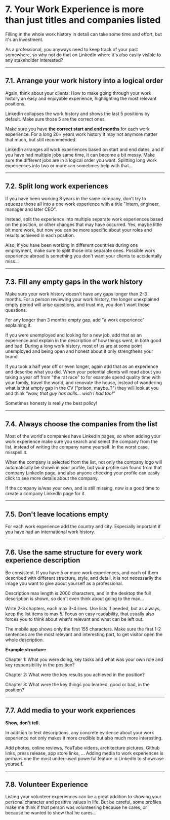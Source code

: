 # 7. Your Work Experience is more than just titles and companies listed

Filling in the whole work history in detail can take some time and effort, but it's an investment.

As a professional, you anyways need to keep track of your past somewhere, so why not do that on LinkedIn where it's also easily visible to any stakeholder interested?

---

## 7.1. Arrange your work history into a logical order

Again, think about your clients: How to make going through your work history an easy and enjoyable experience, highlighting the most relevant positions.

LinkedIn collapses the work history and shows the last 5 positions by default. Make sure those 5 are the correct ones.

Make sure you have **the correct start and end months** for each work experience. For a long 20+ years work history it may not anymore matter that much, but still recommended.

LinkedIn arranges all work experiences based on start and end dates, and if you have had multiple jobs same time, it can become a bit messy. Make sure the different jobs are in a logical order you want. Splitting long work experiences into two or more can sometimes help with that...

---

## 7.2. Split long work experiences

If you have been working 8 years in the same company, don't try to squeeze those all into a one work experience with a title "Intern, engineer, manager and later CEO". 

Instead, split the experience into multiple separate work experiences based on the position, or other changes that may have occurred. Yes, maybe little bit more work, but now you can be more specific about your roles and results achieved in each position.

Also, if you have been working in different countries during one employment, make sure to split those into separate ones. Possible work experience abroad is something you don't want your clients to accidentally miss...

---

## 7.3. Fill any empty gaps in the work history

Make sure your work history doesn't have any gaps longer than 2-3 months. For a person reviewing your work history, the longer unexplained empty period will arise questions, and trust me, you don't want those questions.

For any longer than 3 months empty gap, add "a work experience" explaining it. 

If you were unemployed and looking for a new job, add that as an experience and explain in the description of how things went, in both good and bad. During a long work history, most of us are at some point unemployed and being open and honest about it only strengthens your brand.

If you took a half year off or even longer, again add that as an experience and describe what you did. When your potential clients will read about you taking a year off from "the rat race" to for example spend quality time with your family, travel the world, and renovate the house, instead of wondering what is that empty gap in the CV ("prison, maybe..?") they will look at you and think *"wow, that guy has balls... wish I had too!"*

Sometimes honesty is really the best policy!

---

## 7.4. Always choose the companies from the list

Most of the world's companies have LinkedIn pages, so when adding your work experience make sure you search and select the company from the list, instead of writing the company name yourself. In the worst case, misspell it.

When the company is selected from the list, not only the company logo will automatically be shown in your profile, but your profile can found from that company LinkedIn page, and also anyone checking your profile can easily click to see more details about the company.

If the company is/was your own, and is still missing, now is a good time to create a company LinkedIn page for it.

---

## 7.5. Don't leave locations empty

For each work experience add the country and city. Especially important if you have had an international work history.

---

## 7.6. Use the same structure for every work experience description

Be consistent. If you have 5 or more work experiences, and each of them described with different structure, style, and detail, it is not necessarily the image you want to give about yourself as a professional.

Description max length is 2000 characters, and in the desktop the full description is shown, so don't even think about going to the max... 

Write 2-3 chapters, each max 3-4 lines. Use lists if needed, but as always, keep the list items to max 5. Focus on easy readability, that usually also forces you to think about what's relevant and what can be left out.

The mobile app shows only the first 155 characters. Make sure the first 1-2 sentences are the most relevant and interesting part, to get visitor open the whole description.

**Example structure:**

Chapter 1: What you were doing, key tasks and what was your own role and key responsibility in the position?

Chapter 2: What were the key results you achieved in the position?

Chapter 3: What were the key things you learned, good or bad, in the position?

---

## 7.7. Add media to your work experiences

**Show, don't tell.**

In addition to text descriptions, any concrete evidence about your work experience not only makes it more credible but also much more interesting.

Add photos, online reviews, YouTube videos, architecture pictures, Github links, press release, app store links, ... Adding media to work experiences is perhaps one the most under-used powerful feature in LinkedIn to showcase yourself.

---

## 7.8. Volunteer Experience

Listing your volunteer experiences can be a great addition to showing your personal character and positive values in life. But be careful, some profiles make me think if that person was volunteering because he cares, or because he wanted to show that he cares...
